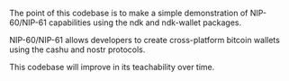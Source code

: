 The point of this codebase is to make a simple demonstration of NIP-60/NIP-61 capabilities using the ndk and ndk-wallet packages.

NIP-60/NIP-61 allows developers to create cross-platform bitcoin wallets using the cashu and nostr protocols.

This codebase will improve in its teachability over time.
